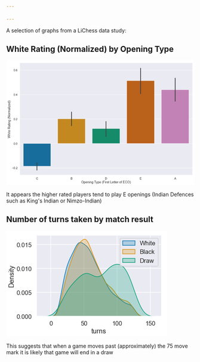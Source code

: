 ```yaml
---

---
```

A selection of graphs from a LiChess data study:

## White Rating (Normalized) by Opening Type

![White Rating (Normalized) by Opening Type](/assets/images/Opening_Type_v_Rating.png "White Rating (Normalized) by Opening Type")

It appears the higher rated players tend to play E openings (Indian Defences such as King's Indian or Nimzo-Indian)

## Number of turns taken by match result

![Graph 2](/assets/images/Turns_Dist_by_Result.png "graph")

This suggests that when a game moves past (approximately) the 75 move mark it is likely that game will end in a draw